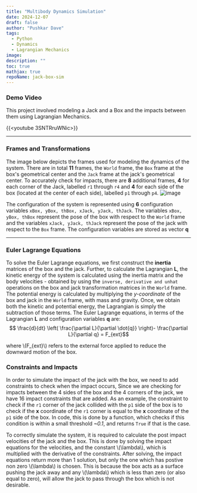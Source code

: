 ```yaml
---
title: "Multibody Dynamics Simulation"
date: 2024-12-07
draft: false
author: "Pushkar Dave"
tags:
  - Python
  - Dynamics
  - Lagrangian Mechanics
image: 
description: ""
toc: true
mathjax: true
repoName: jack-box-sim
---
```


### Demo Video
This project involved modeling a Jack and a Box and the impacts between them using Lagrangian Mechanics. 

{{<youtube 3SNTRruWNic>}}

---
### Frames and Transformations

The image below depicts the frames used for modeling the dynamics of the system. There are in total **11** frames, the `World` frame, the `Box` frame at the box's geometrical center and the `Jack` frame at the jack's geometrical center. To accurately check for impacts, there are **8** additional frames, **4** for each corner of the Jack, labelled `r1` through `r4` and **4** for each side of the box (located at the center of each side), labelled  `p1` through `p4`.
![image](/images/projects/jack-sim/Frames.png)

The configuration of the system is represented using **6** configuration variables `xBox, yBox, thBox, xJack, yJack, thJack`.  The variables `xBox, yBox, thBox` represent the pose of the box with respect to the `World` frame and the variables `xJack, yJack, thJack` represent the pose of the jack with respect to the `Box` frame. The configuration variables are stored as vector **q**

---
### Euler Lagrange Equations
To solve the Euler Lagrange equations, we first construct the **inertia** matrices of the box and the jack. Further, to calculate the Lagrangian **L**, the kinetic energy of the system is calculated using the inertia matrix and the body velocities - obtained by using the `inverse, derivative and unhat` operations on the box and jack transformation matrices in the `World` frame. The potential energy is calculated by multiplying the *y-coordinate* of the box and jack in the `World` frame, with mass and gravity. Once, we obtain both the kinetic and potential energy, the Lagrangian is simply the subtraction of those terms.
The Euler Lagrange equations, in terms of the Lagrangian **L** and configuration variables **q** are:
$$ \frac{d}{dt} \left( \frac{\partial L}{\partial \dot{q}} \right)- \frac{\partial L}{\partial q} = F_{ext}$$

where \\(F_{ext}\\) refers to the external force applied to reduce the downward motion of the box.

### Constraints and Impacts
In order to simulate the impact of the jack with the box, we need to add constraints to check when the impact occurs, Since we are checking for impacts between the 4 sides of the box and the 4 corners of the jack, we have 16 impact constraints that are added. As an example, the constraint to check if the `r1` corner of the jack collided with the `p1` side of the box is to check if the **x** coordinate of the `r1` corner is equal to the **x** coordinate of the `p1` side of the box. In code, this is done by a function,  which checks if this condition is within a small threshold *~0.1*, and returns `True` if that is the case. 

To correctly simulate the system, it is required to calculate the post impact velocities of the jack and the box. This is done by solving the impact equations for the velocities, and the constant \\(\lambda\\), which is multiplied with the derivative of the constraints. After solving, the impact equations return more than 1 solution, but only the one which has postive non zero \\(\lambda\\) is chosen. This is because the box acts as a surface pushing the jack away and any \\(\lambda\\) which is less than zero (or also equal to zero), will allow the jack to pass through the box which is not desirable. 


